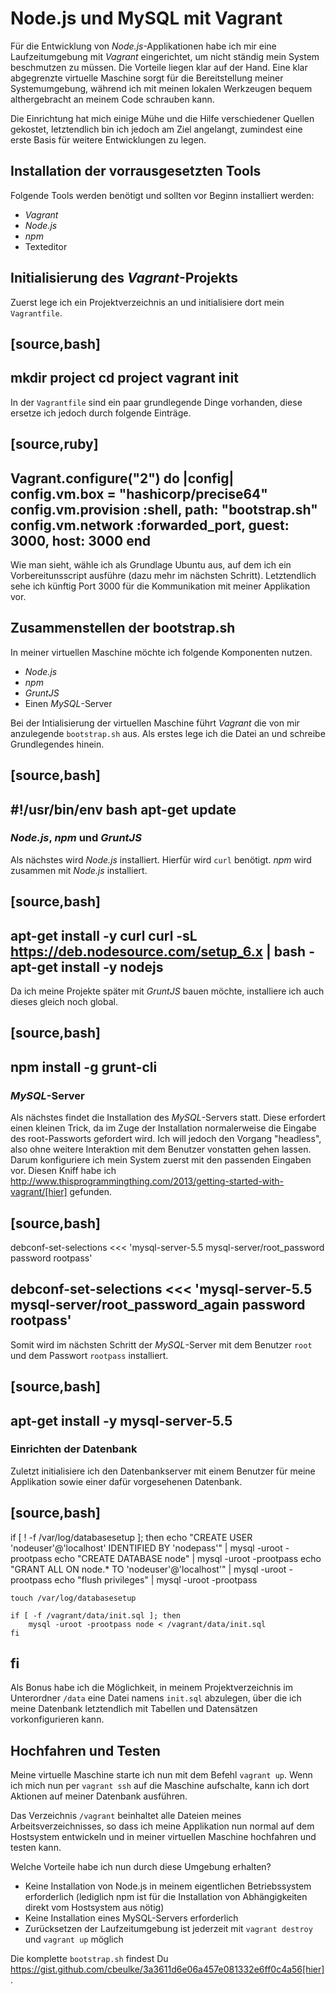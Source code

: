 # Node.js und MySQL mit Vagrant

Für die Entwicklung von *Node.js*-Applikationen habe ich mir eine Laufzeitumgebung mit *Vagrant* eingerichtet, um nicht ständig mein System beschmutzen zu müssen. Die Vorteile liegen klar auf der Hand. Eine klar abgegrenzte virtuelle Maschine sorgt für die Bereitstellung meiner Systemumgebung, während ich mit meinen lokalen Werkzeugen bequem althergebracht an meinem Code schrauben kann.

Die Einrichtung hat mich einige Mühe und die Hilfe verschiedener Quellen gekostet, letztendlich bin ich jedoch am Ziel angelangt, zumindest eine erste Basis für weitere Entwicklungen zu legen.

## Installation der vorrausgesetzten Tools

Folgende Tools werden benötigt und sollten vor Beginn installiert werden:

- *Vagrant*
- *Node.js*
- *npm*
- Texteditor

## Initialisierung des *Vagrant*-Projekts

Zuerst lege ich ein Projektverzeichnis an und initialisiere dort mein ```Vagrantfile```.

[source,bash]
----
mkdir project
cd project
vagrant init
----

In der ```Vagrantfile``` sind ein paar grundlegende Dinge vorhanden, diese ersetze ich jedoch durch folgende Einträge.

[source,ruby]
----
Vagrant.configure("2") do |config|
  config.vm.box = "hashicorp/precise64"
  config.vm.provision :shell, path: "bootstrap.sh"
  config.vm.network :forwarded_port, guest: 3000, host: 3000
end
----

Wie man sieht, wähle ich als Grundlage Ubuntu aus, auf dem ich ein Vorbereitunsscript ausführe (dazu mehr im nächsten Schritt). Letztendlich sehe ich künftig Port 3000 für die Kommunikation mit meiner Applikation vor.

## Zusammenstellen der bootstrap.sh

In meiner virtuellen Maschine möchte ich folgende Komponenten nutzen.

- *Node.js*
- *npm*
- *GruntJS*
- Einen *MySQL*-Server

Bei der Intialisierung der virtuellen Maschine führt *Vagrant* die von mir anzulegende ```bootstrap.sh``` aus. Als erstes lege ich die Datei an und schreibe Grundlegendes hinein.

[source,bash]
----
#!/usr/bin/env bash
apt-get update
----

### *Node.js*, *npm* und *GruntJS*

Als nächstes wird *Node.js* installiert. Hierfür wird ```curl``` benötigt. *npm* wird zusammen mit *Node.js* installiert.

[source,bash]
----
apt-get install -y curl
curl -sL https://deb.nodesource.com/setup_6.x | bash -
apt-get install -y nodejs
----

Da ich meine Projekte später mit *GruntJS* bauen möchte, installiere ich auch dieses gleich noch global.

[source,bash]
----
npm install -g grunt-cli
----

### *MySQL*-Server

Als nächstes findet die Installation des *MySQL*-Servers statt. Diese erfordert einen kleinen Trick, da im Zuge der Installation normalerweise die Eingabe des root-Passworts gefordert wird. Ich will jedoch den Vorgang "headless", also ohne weitere Interaktion mit dem Benutzer vonstatten gehen lassen. Darum konfiguriere ich mein System zuerst mit den passenden Eingaben vor. Diesen Kniff habe ich http://www.thisprogrammingthing.com/2013/getting-started-with-vagrant/[hier] gefunden.

[source,bash]
----
debconf-set-selections <<< 'mysql-server-5.5 mysql-server/root_password password rootpass'

debconf-set-selections <<< 'mysql-server-5.5 mysql-server/root_password_again password rootpass'
----

Somit wird im nächsten Schritt der *MySQL*-Server mit dem Benutzer ```root``` und dem Passwort ```rootpass``` installiert.

[source,bash]
----
apt-get install -y mysql-server-5.5
----

### Einrichten der Datenbank

Zuletzt initialisiere ich den Datenbankserver mit einem Benutzer für meine Applikation sowie einer dafür vorgesehenen Datenbank.

[source,bash]
----
if [ ! -f /var/log/databasesetup ]; then
	echo "CREATE USER 'nodeuser'@'localhost' IDENTIFIED BY 'nodepass'" | mysql -uroot -prootpass
	echo "CREATE DATABASE node" | mysql -uroot -prootpass
	echo "GRANT ALL ON node.* TO 'nodeuser'@'localhost'" | mysql -uroot -prootpass
	echo "flush privileges" | mysql -uroot -prootpass

	touch /var/log/databasesetup

	if [ -f /vagrant/data/init.sql ]; then
		mysql -uroot -prootpass node < /vagrant/data/init.sql
	fi
fi
----

Als Bonus habe ich die Möglichkeit, in meinem Projektverzeichnis im Unterordner ```/data``` eine Datei namens ```init.sql``` abzulegen, über die ich meine Datenbank letztendlich mit Tabellen und Datensätzen vorkonfigurieren kann.

## Hochfahren und Testen

Meine virtuelle Maschine starte ich nun mit dem Befehl ```vagrant up```. Wenn ich mich nun per ```vagrant ssh``` auf die Maschine aufschalte, kann ich dort Aktionen auf meiner Datenbank ausführen.

Das Verzeichnis ```/vagrant``` beinhaltet alle Dateien meines Arbeitsverzeichnisses, so dass ich meine Applikation nun normal auf dem Hostsystem entwickeln und in meiner virtuellen Maschine hochfahren und testen kann.

Welche Vorteile habe ich nun durch diese Umgebung erhalten?

- Keine Installation von Node.js in meinem eigentlichen Betriebssystem erforderlich (lediglich npm ist für die Installation von Abhängigkeiten direkt vom Hostsystem aus nötig)
- Keine Installation eines MySQL-Servers erforderlich
- Zurücksetzen der Laufzeitumgebung ist jederzeit mit ```vagrant destroy``` und ```vagrant up``` möglich

Die komplette ```bootstrap.sh``` findest Du https://gist.github.com/cbeulke/3a3611d6e06a457e081332e6ff0c4a56[hier].